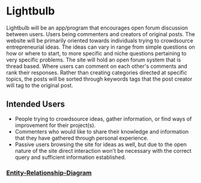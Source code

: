 
# Lightbulb

Lightbulb will be an app/program that encourages open forum discussion between users. Users being commenters and creators of original posts. The website will be primarily oriented towards individuals trying to crowdsource entrepreneurial ideas. The ideas can vary in range from simple questions on how or where to start, to more specific and niche questions pertaining to very specific problems. The site will hold an open forum system that is thread based. Where users can comment on each other's comments and rank their responses. Rather than creating categories directed at specific topics, the posts will be sorted through keywords tags that the post creator will tag to the original post. 

## Intended Users

- People trying to crowdsource ideas, gather information, or find ways of improvement for their project(s).
- Commenters who would like to share their knowledge and information that they have gathered through personal experience. 
- Passive users browsing the site for ideas as well, but due to the open nature of the site direct interaction won't be necessary with the correct query and sufficient information established.

### [Entity-Relationship-Diagram](erd.md)
